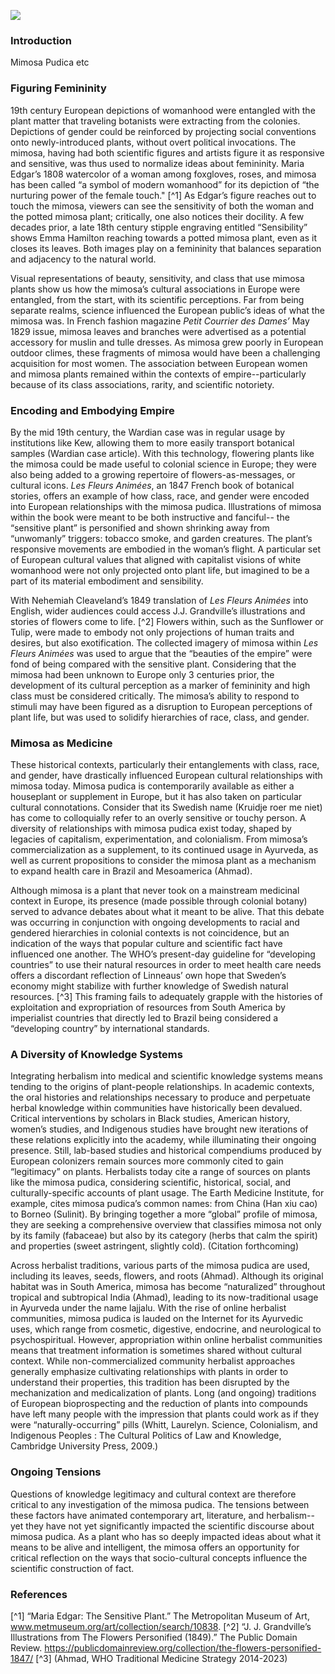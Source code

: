 <a href="https://www.juncture-digital.org"><img src="https://juncture-digital.github.io/juncture/static/images/ve-button.png"></a>


<param ve-config 
       title="The Sensitive Plant: Meaning and Movement"
       source-image="https://upload.wikimedia.org/wikipedia/commons/8/88/Mimosa_pudica_kian-siau-chhau.jpg"
       banner="https://upload.wikimedia.org/wikipedia/commons/8/88/Mimosa_pudica_kian-siau-chhau.jpg"
       author="authors"
       layout="vertical">

### Introduction
Mimosa Pudica etc

### Figuring Femininity
19th century European depictions of womanhood were entangled with the plant matter that traveling botanists were extracting from the colonies. Depictions of gender could be reinforced by projecting social conventions onto newly-introduced plants, without overt political invocations. The mimosa, having had both scientific figures and artists figure it as responsive and sensitive, was thus used to normalize ideas about femininity. Maria Edgar’s 1808 watercolor of a woman among foxgloves, roses, and mimosa has been called “a symbol of modern womanhood” for its depiction of “the nurturing power of the female touch." [^1] As Edgar’s figure reaches out to touch the mimosa, viewers can see the sensitivity of both the woman and the potted mimosa plant; critically, one also notices their docility. A few decades prior, a late 18th century stipple engraving entitled “Sensibility” shows Emma Hamilton reaching towards a potted mimosa plant, even as it closes its leaves. Both images play on a femininity that balances separation and adjacency to the natural world.
<param ve-image 
url="10.2307_community.18567884-1.jpg"
label="The Sensitive Plant, by Maria Edgar, 1808" 
description="Watercolor by Maria Edgar"
license="Open Access"
fit="-525,-77,2627,2192">
<param ve-image 
url="Screenshot 2023-08-04 at 5.45.58 PM.png"
label="Emma Hamilton in an attitude towards a mimosa plant, causing it to demonstrate sensibility. Stipple engraving by R. Earlom, 1789, after G. Romney" 
description="engraving by R. Earlom"
license="CC BY 4.0"
fit="-307,-16,1540,1243">

Visual representations of beauty, sensitivity, and class that use mimosa plants show us how the mimosa’s cultural associations in Europe were entangled, from the start, with its scientific perceptions. Far from being separate realms, science influenced the European public’s ideas of what the mimosa was. In French fashion magazine _Petit Courrier des Dames’_  May 1829 issue, mimosa leaves and branches were advertised as a potential accessory for muslin and tulle dresses. As mimosa grew poorly in European outdoor climes, these fragments of mimosa would have been a challenging acquisition for most women. The association between European women and mimosa plants remained within the contexts of empire--particularly because of its class associations, rarity, and scientific notoriety.
<param ve-image 
url="Screenshot 2023-08-04 at 6.07.14 PM.png"
label="Mimosa branches decorating a woman's hat in Petit Courrier des Dames, 1829" 
description="Petit Courrier des Dames, 20 May 1829, No. 639 : Modes de Longchamps... - 1829 - Rijksmuseum, Netherlands - Public Domain.
https://www.europeana.eu/item/90402/RP_P_2005_515_61?lang=en"
license="Petit Courrier des Dames, 20 May 1829, No. 639 : Modes de Longchamps... - 1829 - Rijksmuseum, Netherlands - Public Domain.
https://www.europeana.eu/item/90402/RP_P_2005_515_61?lang=en"
fit="-254,15,1274,1063">

### Encoding and Embodying Empire
By the mid 19th century, the Wardian case was in regular usage by institutions like Kew, allowing them to more easily transport botanical samples (Wardian case article). With this technology, flowering plants like the mimosa could be made useful to colonial science in Europe; they were also being added to a growing repertoire of flowers-as-messages, or cultural icons. _Les Fleurs Animées_, an 1847 French book of botanical stories, offers an example of how class, race, and gender were encoded into European relationships with the mimosa pudica. Illustrations of mimosa within the book were meant to be both instructive and fanciful-- the “sensitive plant” is personified and shown shrinking away from “unwomanly” triggers: tobacco smoke, and garden creatures. The plant’s responsive movements are embodied in the woman’s flight. A particular set of European cultural values that aligned with capitalist visions of white womanhood were not only projected onto plant life, but imagined to be a part of its material embodiment and sensibility.
<param ve-entity eid="Q2779805" title="Wardian case">
<param ve-iframe src="https://archive.org/details/lesfleursanime02gran/page/12/mode/2up">

With Nehemiah Cleaveland’s 1849 translation of _Les Fleurs Animées_ into English, wider audiences could access J.J. Grandville’s illustrations and stories of flowers come to life. [^2] Flowers within, such as the Sunflower or Tulip, were made to embody not only projections of human traits and desires, but also exotification. The collected imagery of mimosa within _Les Fleurs Animées_ was used to argue that the “beauties of the empire” were fond of being compared with the sensitive plant. Considering that the mimosa had been unknown to Europe only 3 centuries prior, the development of its cultural perception as a marker of femininity and high class must be considered critically. The mimosa’s ability to respond to stimuli may have been figured as a disruption to European perceptions of plant life, but was used to solidify hierarchies of race, class, and gender.
<param ve-iframe src="https://archive.org/details/flowerspersonif00gimbgoog/page/n438/mode/1up">

### Mimosa as Medicine

These historical contexts, particularly their entanglements with class, race, and gender, have drastically influenced European cultural relationships with mimosa today. Mimosa pudica is contemporarily available as either a houseplant or supplement in Europe, but it has also taken on particular cultural connotations. Consider that its Swedish name (Kruidje roer me niet) has come to colloquially refer to an overly sensitive or touchy person. A diversity of relationships with mimosa pudica exist today, shaped by legacies of capitalism, experimentation, and colonialism. From mimosa’s commercialization as a supplement, to its continued usage in Ayurveda, as well as current propositions to consider the mimosa plant as a mechanism to expand health care in Brazil and Mesoamerica (Ahmad).
<param ve-image 
url="https://upload.wikimedia.org/wikipedia/commons/4/4a/EB1911_-_Leguminosae_-_Fig._3.—Branch_with_two_leaves_of_the_Sensitive_Plant_%28Mimosa_pudica%29.jpg"
label="The term 'Kruidje roer me niet' reflects the mimosa plant's movement away from negative stimuli." 
description="Mimosa leaves closing"
license="Public Domain"
fit="-90,-93,579,467">

Although mimosa is a plant that never took on a mainstream medicinal context in Europe, its presence (made possible through colonial botany) served to advance debates about what it meant to be alive. That this debate was occurring in conjunction with ongoing developments to racial and gendered hierarchies in colonial contexts is not coincidence, but an indication of the ways that popular culture and scientific fact have influenced one another. The WHO’s present-day guideline for “developing countries” to use their natural resources in order to meet health care needs offers a discordant reflection of Linneaus’ own hope that Sweden’s economy might stabilize with further knowledge of Swedish natural resources. [^3] This framing fails to adequately grapple with the histories of exploitation and expropriation of resources from South America by imperialist countries that directly led to Brazil being considered a “developing country” by international standards. 
<param ve-compare curtain 
	compare="true"
url="distribution_map-3.png"
image label="Mimosa Pudica: Native Distribution vs. Current Distribution" 
description="map by CABI Data"
license="CC BY-NA-SA 4.0">
<param ve-compare 
url="distribution_map-2.png"
image label="Mimosa Pudica: Native Distribution vs. Current Distribution" 
description="map by CABI Data"
license="CC BY-NC-SA 4.0">

### A Diversity of Knowledge Systems
Integrating herbalism into medical and scientific knowledge systems means tending to the origins of plant-people relationships. In academic contexts, the oral histories and relationships necessary to produce and perpetuate herbal knowledge within communities have historically been devalued. Critical interventions by scholars in Black studies, American history, women’s studies, and Indigenous studies have brought new iterations of these relations explicitly into the academy, while illuminating their ongoing presence. Still, lab-based studies and historical compendiums produced by European colonizers remain sources more commonly cited to gain “legitimacy” on plants. Herbalists today cite a range of sources on plants like the mimosa pudica, considering scientific, historical, social, and culturally-specific accounts of plant usage. The Earth Medicine Institute, for example, cites mimosa pudica’s common names: from China (Han xiu cao) to Borneo (Sulinit). By bringing together a more “global” profile of mimosa, they are seeking a comprehensive overview that classifies mimosa not only by its family (fabaceae) but also by its category (herbs that calm the spirit) and properties (sweet astringent, slightly cold). (Citation forthcoming)
<param ve-image 
url="https://upload.wikimedia.org/wikipedia/commons/a/a4/Mimosa_pudica_L._%28AM_AK348769%29.jpg"
label="Mimosa Pudica specimen from New Zealand's Auckland Museum Herbarium" 
description="Mimosa Herbarium specimen"
license="Public Domain"
fit="-1565,448,7827,6529">

Across herbalist traditions, various parts of the mimosa pudica are used, including its leaves, seeds, flowers, and roots (Ahmad). Although its original habitat was in South America, mimosa has become “naturalized” throughout tropical and subtropical India (Ahmad), leading to its now-traditional usage in Ayurveda under the name lajjalu. With the rise of online herbalist communities, mimosa pudica is lauded on the Internet for its Ayurvedic uses, which range from cosmetic, digestive, endocrine, and neurological to psychospiritual. However, appropriation within online herbalist communities means that treatment information is sometimes shared without cultural context. While non-commercialized community herbalist approaches generally emphasize cultivating relationships with plants in order to understand their properties, this tradition has been disrupted by the mechanization and medicalization of plants. Long (and ongoing) traditions of European bioprospecting and the reduction of plants into compounds have left many people with the impression that plants could work as if they were “naturally-occurring” pills (Whitt, Laurelyn. Science, Colonialism, and Indigenous Peoples : The Cultural Politics of Law and Knowledge, Cambridge University Press, 2009.) 
<param ve-image 
url="https://upload.wikimedia.org/wikipedia/commons/c/ca/Mimosa_pudica_MHNT.BOT.2004.0.0.495.jpg"
label="Mimosa Seed Pods" 
description="Mimosa Seed Pods"
license="Public Domain"
fit="295,57,2843,2372">

### Ongoing Tensions
Questions of knowledge legitimacy and cultural context are therefore critical to any investigation of the mimosa pudica. The tensions between these factors have animated contemporary art, literature, and herbalism--yet they have not yet significantly impacted the scientific discourse about mimosa pudica. As a plant who has so deeply impacted ideas about what it means to be alive and intelligent, the mimosa offers an opportunity for critical reflection on the ways that socio-cultural concepts influence the scientific construction of fact.
<param ve-video vid="E_q2ZcEEw1Y">

### References
[^1] “Maria Edgar: The Sensitive Plant.” The Metropolitan Museum of Art, www.metmuseum.org/art/collection/search/10838. 
[^2] “J. J. Grandville’s Illustrations from The Flowers Personified (1849).” The Public Domain Review. https://publicdomainreview.org/collection/the-flowers-personified-1847/
[^3] (Ahmad, WHO Traditional Medicine Strategy 2014-2023) 
